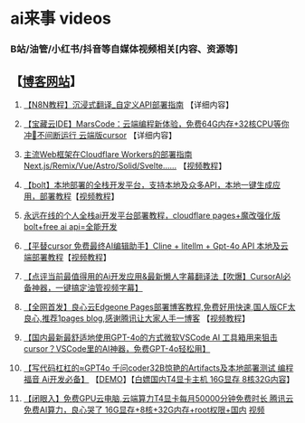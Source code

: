 # ai来事 videos

### B站/油管/小红书/抖音等自媒体视频相关[内容、资源等]

## 【[博客网站](/)】

1. [【N8N教程】沉浸式翻译_自定义API部署指南](./md/1.md) 【详细内容】

2. [【宝藏云IDE】MarsCode：云端编程新体验，免费64G内存+32核CPU等你冲🚀不间断运行 云端版cursor](./md/2.md) 【详细内容】

3. [主流Web框架在Cloudflare Workers的部署指南 Next.js/Remix/Vue/Astro/Solid/Svelte……](./md/3.md) 【[视频教程](https://www.bilibili.com/video/BV1sFSqYGEem/)】

7. [【bolt】本地部署的全栈开发平台，支持本地及众多API，本地一键生成应用，部署教程](./md/7.md)【[视频教程](https://www.bilibili.com/video/BV1V1DHYJE6h/)】

8. [永远在线的个人全栈ai开发平台部署教程，cloudflare pages+魔改强化版bolt+free ai api=全能开发](./md/8.md)

9. [【平替cursor 免费最终AI编辑助手】Cline + litellm + Gpt-4o API 本地及云端部署教程](./md/9.md)【[视频教程](https://www.bilibili.com/video/BV1DJDDYfEfD/)】

10. [【点评当前最值得用的Ai开发应用&最新懒人字幕翻译法【吹爆】CursorAI必备神器，一键搞定油管视频字幕】](https://www.bilibili.com/video/BV1FBDqYgEQ4/)

11. [【全网首发】良心云Edgeone Pages部署博客教程,免费好用快速,国人版CF太良心,推荐1pages blog,感谢腾讯让大家人手一博客](https://github.com/aigem/1pages) 【[视频教程](https://www.bilibili.com/video/BV1QEmrYZEtt)】

12. [【国内最新最舒适地使用GPT-4o的方式微软VSCode AI 工具箱用来狙击cursor？VSCode里的AI神器，免费GPT-4o轻松用】](https://www.bilibili.com/video/BV1kLmbYGExa/)

13. [【写代码杠杠的≈GPT4o 千问coder32B惊艳的Artifacts及本地部署测试 编程福音 Ai开发必备】](https://www.bilibili.com/video/BV1VYUAYZEH7/) 【[DEMO](https://qwen.edge1.us.kg)】【[白嫖国内T4显卡主机 16G显存 8核32G内容](https://www.bilibili.com/video/BV1BJmSYFE2a/)】

14. [【闭眼入】免费GPU云电脑,云端算力T4显卡每月50000分钟免费时长 腾讯云免费AI算力，良心哭了 16G显存+8核+32G内存+root权限+国内](./md/14.md)  [视频](https://www.bilibili.com/video/BV1BJmSYFE2a/)